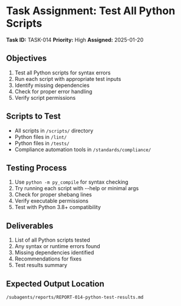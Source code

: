 # Task Assignment: Test All Python Scripts

**Task ID:** TASK-014
**Priority:** High
**Assigned:** 2025-01-20

## Objectives
1. Test all Python scripts for syntax errors
2. Run each script with appropriate test inputs
3. Identify missing dependencies
4. Check for proper error handling
5. Verify script permissions

## Scripts to Test
- All scripts in `/scripts/` directory
- Python files in `/lint/`
- Python files in `/tests/`
- Compliance automation tools in `/standards/compliance/`

## Testing Process
1. Use `python -m py_compile` for syntax checking
2. Try running each script with --help or minimal args
3. Check for proper shebang lines
4. Verify executable permissions
5. Test with Python 3.8+ compatibility

## Deliverables
1. List of all Python scripts tested
2. Any syntax or runtime errors found
3. Missing dependencies identified
4. Recommendations for fixes
5. Test results summary

## Expected Output Location
`/subagents/reports/REPORT-014-python-test-results.md`
